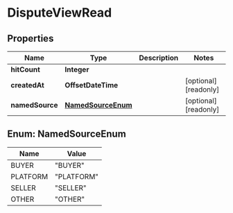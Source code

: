 

# DisputeViewRead



## Properties

| Name | Type | Description | Notes |
|------------ | ------------- | ------------- | -------------|
|**hitCount** | **Integer** |  |  |
|**createdAt** | **OffsetDateTime** |  |  [optional] [readonly] |
|**namedSource** | [**NamedSourceEnum**](#NamedSourceEnum) |  |  [optional] [readonly] |



## Enum: NamedSourceEnum

| Name | Value |
|---- | -----|
| BUYER | &quot;BUYER&quot; |
| PLATFORM | &quot;PLATFORM&quot; |
| SELLER | &quot;SELLER&quot; |
| OTHER | &quot;OTHER&quot; |



